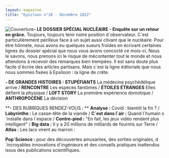 ```yaml
---
layout: magazine
title: "Epsiloon n°18 - Décembre 2022"
---
```

![Couverture](/img/epsiloon-18.jpg)**- LE DOSSIER SPÉCIAL NUCLÉAIRE - Enquête sur un retour en grâce.**  Toujours, toujours tenir notre position d´observateur. C´est particulièrement périlleux face à un sujet aussi clivant que le nucléaire. Pour être hônnete, nous avons eu quelques sueurs froides en écrivant certaines lignes du dossier spécial que nous vous avons concocté ce mois-ci. Nous le savons, nous prenons ici le risque de mécontenter tout le monde et nous attendons à recevoir des remarques bien trempées. Il est sans doute plus facile d´écrire des articles partisans. Mais c´est la ligne éditoriale que nous nous sommes fixées à Epsiloon : la ligne de crête. 

**- DE GRANDES HISTOIRES : STUPÉFIANTS**  La médecine psychédélique arrive / **RENCONTRE** Les espèces fantômes / **ÉTOILES ÉTRANGES**  Elles défient la physique / **LOFT STORY**  La première expérience domotique / **ANTHROPOCÈNE**  La décision

**- DES RUBRIQUES RENDEZ-VOUS : ** **Analyse :** Covid : bientôt la fin ? / **Labyrinthe :**  Le casse-tête de la viande / **C´est dans l´air :**  Quand l´humain s´installe dans l´espace / **Contre-pied :** "En fait, les jeux vidéo rendent plus intelligent" / **Big data :**  Il y a 20 millions de milliards de fourmis sur Terre / **Atlas :** Les lacs virent au marron : 

**Pop´Science :**  pour des découvertes amusantes, des sorties originales, d´incroyables innovations d´ingénieurs et des conseils pratiques inattendus issus des publications scientifiques. 